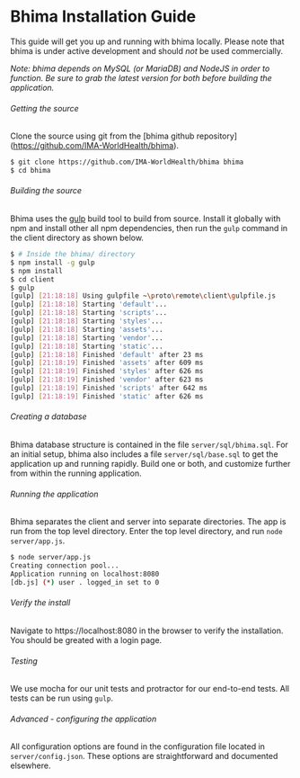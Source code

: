 Bhima Installation Guide
===========================

This guide will get you up and running with bhima locally.  Please note that
bhima is under active development and should *not* be used commercially.

_Note: bhima depends on MySQL (or MariaDB) and NodeJS in order to function.  Be
sure to grab the latest version for both before building the application._

###### Getting the source
Clone the source using git from the [bhima github repository]
(https://github.com/IMA-WorldHealth/bhima).
```bash
$ git clone https://github.com/IMA-WorldHealth/bhima bhima
$ cd bhima
```

###### Building the source
Bhima uses the [gulp](http://www.gulpjs.com) build tool to build from source.
Install it globally with npm and install other all npm dependencies, then run
the `gulp` command in the client directory as shown below.

```bash
$ # Inside the bhima/ directory
$ npm install -g gulp
$ npm install
$ cd client
$ gulp
[gulp] [21:18:18] Using gulpfile ~\proto\remote\client\gulpfile.js
[gulp] [21:18:18] Starting 'default'...
[gulp] [21:18:18] Starting 'scripts'...
[gulp] [21:18:18] Starting 'styles'...
[gulp] [21:18:18] Starting 'assets'...
[gulp] [21:18:18] Starting 'vendor'...
[gulp] [21:18:18] Starting 'static'...
[gulp] [21:18:18] Finished 'default' after 23 ms
[gulp] [21:18:19] Finished 'assets' after 609 ms
[gulp] [21:18:19] Finished 'styles' after 626 ms
[gulp] [21:18:19] Finished 'vendor' after 623 ms
[gulp] [21:18:19] Finished 'scripts' after 642 ms
[gulp] [21:18:19] Finished 'static' after 626 ms
```

###### Creating a database
Bhima database structure is contained in the file `server/sql/bhima.sql`.  For
an initial setup, bhima also includes a file `server/sql/base.sql` to get the
application up and running rapidly.  Build one or both, and customize further
from within the running application.

###### Running the application
Bhima separates the client and server into separate directories.  The app is run
from the top level directory.  Enter the top level directory, and run
`node server/app.js`.

```bash
$ node server/app.js
Creating connection pool...
Application running on localhost:8080
[db.js] (*) user . logged_in set to 0
```

###### Verify the install
Navigate to https://localhost:8080 in the browser to verify the installation.  
You should be greated with a login page.

###### Testing

We use mocha for our unit tests and protractor for our end-to-end tests.  All tests
can be run using `gulp`.

###### Advanced - configuring the application
All configuration options are found in the configuration file located in
`server/config.json`.  These options are straightforward and documented
elsewhere.
